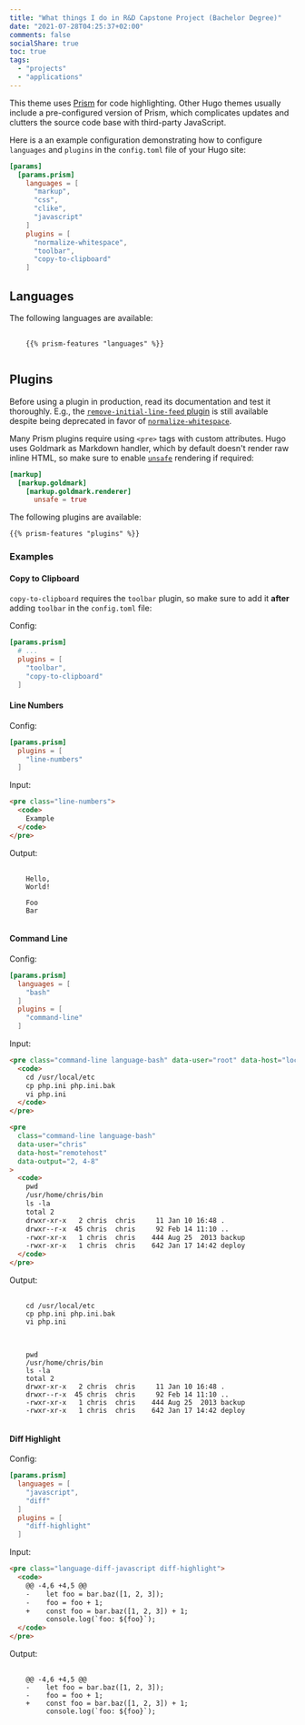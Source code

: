 ```yaml
---
title: "What things I do in R&D Capstone Project (Bachelor Degree)"
date: "2021-07-28T04:25:37+02:00"
comments: false
socialShare: true
toc: true
tags:
  - "projects"
  - "applications"
---
```


This theme uses [Prism](https://prismjs.com/) for code highlighting. Other Hugo
themes usually include a pre-configured version of Prism, which complicates
updates and clutters the source code base with third-party JavaScript.

<!--more-->

Here is a an example configuration demonstrating how to configure `languages`
and `plugins` in the `config.toml` file of your Hugo site:

```toml
[params]
  [params.prism]
    languages = [
      "markup",
      "css",
      "clike",
      "javascript"
    ]
    plugins = [
      "normalize-whitespace",
      "toolbar",
      "copy-to-clipboard"
    ]
```

## Languages

The following languages are available:

<!-- markdownlint-disable MD033 -->
<pre class="language-none" style="max-height: 500px">
  <code>
    {{% prism-features "languages" %}}
  </code>
</pre>
<!-- markdownlint-enable MD033 -->

## Plugins

Before using a plugin in production, read its documentation and test it
thoroughly. E.g., the
[`remove-initial-line-feed` plugin](https://prismjs.com/plugins/remove-initial-line-feed/)
is still available despite being deprecated in favor of
[`normalize-whitespace`](https://prismjs.com/plugins/normalize-whitespace/).

Many Prism plugins require using `<pre>` tags with custom attributes. Hugo uses
Goldmark as Markdown handler, which by default doesn't render raw inline HTML,
so make sure to enable
[`unsafe`](https://gohugo.io/getting-started/configuration-markup#goldmark)
rendering if required:

```toml
[markup]
  [markup.goldmark]
    [markup.goldmark.renderer]
      unsafe = true
```

The following plugins are available:

```none
{{% prism-features "plugins" %}}
```

### Examples

#### Copy to Clipboard

`copy-to-clipboard` requires the `toolbar` plugin, so make sure to add it
**after** adding `toolbar` in the `config.toml` file:

Config:

```toml
[params.prism]
  # ...
  plugins = [
    "toolbar",
    "copy-to-clipboard"
  ]
```

#### Line Numbers

Config:

```toml
[params.prism]
  plugins = [
    "line-numbers"
  ]
```

Input:

```html
<pre class="line-numbers">
  <code>
    Example
  </code>
</pre>
```

Output:

<!-- markdownlint-disable MD033 -->
<pre class="line-numbers language-none" data-start="42">
  <code>
    Hello,
    World!

    Foo
    Bar
  </code>
</pre>
<!-- markdownlint-enable MD033 -->

#### Command Line

Config:

```toml
[params.prism]
  languages = [
    "bash"
  ]
  plugins = [
    "command-line"
  ]
```

Input:

```html
<pre class="command-line language-bash" data-user="root" data-host="localhost">
  <code>
    cd /usr/local/etc
    cp php.ini php.ini.bak
    vi php.ini
  </code>
</pre>

<pre
  class="command-line language-bash"
  data-user="chris"
  data-host="remotehost"
  data-output="2, 4-8"
>
  <code>
    pwd
    /usr/home/chris/bin
    ls -la
    total 2
    drwxr-xr-x   2 chris  chris     11 Jan 10 16:48 .
    drwxr--r-x  45 chris  chris     92 Feb 14 11:10 ..
    -rwxr-xr-x   1 chris  chris    444 Aug 25  2013 backup
    -rwxr-xr-x   1 chris  chris    642 Jan 17 14:42 deploy
  </code>
</pre>
```

Output:

<!-- markdownlint-disable MD033 -->
<pre class="command-line language-bash" data-user="root" data-host="localhost">
  <code>
    cd /usr/local/etc
    cp php.ini php.ini.bak
    vi php.ini
  </code>
</pre>

<pre
  class="command-line language-bash"
  data-user="chris"
  data-host="remotehost"
  data-output="2, 4-8"
>
  <code>
    pwd
    /usr/home/chris/bin
    ls -la
    total 2
    drwxr-xr-x   2 chris  chris     11 Jan 10 16:48 .
    drwxr--r-x  45 chris  chris     92 Feb 14 11:10 ..
    -rwxr-xr-x   1 chris  chris    444 Aug 25  2013 backup
    -rwxr-xr-x   1 chris  chris    642 Jan 17 14:42 deploy
  </code>
</pre>
<!-- markdownlint-enable MD033 -->

#### Diff Highlight

Config:

```toml
[params.prism]
  languages = [
    "javascript",
    "diff"
  ]
  plugins = [
    "diff-highlight"
  ]
```

Input:

```html
<pre class="language-diff-javascript diff-highlight">
  <code>
    @@ -4,6 +4,5 @@
    -    let foo = bar.baz([1, 2, 3]);
    -    foo = foo + 1;
    +    const foo = bar.baz([1, 2, 3]) + 1;
         console.log(`foo: ${foo}`);
  </code>
</pre>
```

Output:

<!-- markdownlint-disable MD033 -->
<pre class="language-diff-javascript diff-highlight">
  <code>
    @@ -4,6 +4,5 @@
    -    let foo = bar.baz([1, 2, 3]);
    -    foo = foo + 1;
    +    const foo = bar.baz([1, 2, 3]) + 1;
         console.log(`foo: ${foo}`);
  </code>
</pre>
<!-- markdownlint-enable MD033 -->
